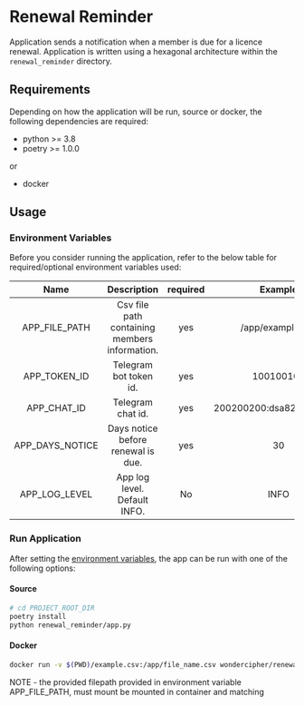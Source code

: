 # Renewal Reminder
Application sends a notification when a member is due for a licence renewal. Application is written using a
hexagonal architecture within the `renewal_reminder` directory.

## Requirements
Depending on how the application will be run, source or docker, the following dependencies are required:
* python >= 3.8
* poetry >= 1.0.0

or

* docker

## Usage
### Environment Variables  
Before you consider running the application, refer to the below table for required/optional environment variables used:

| Name | Description | required | Example |
|:------:|:-----------:|:--------:|:-------:|
| APP_FILE_PATH   | Csv file path containing members information. | yes | /app/example.csv |
| APP_TOKEN_ID    | Telegram bot token id.                        | yes | 100100100 |
| APP_CHAT_ID     | Telegram chat id.                             | yes | 200200200:dsa8219knkncsa | 
| APP_DAYS_NOTICE | Days notice before renewal is due.            | yes | 30 |
| APP_LOG_LEVEL   | App log level. Default INFO.                  | No  | INFO |

 
### Run Application
After setting the [environment variables](#environment-variables), the app can be run with one of the following options:

#### Source
```bash
# cd PROJECT_ROOT_DIR
poetry install
python renewal_reminder/app.py
```
#### Docker
```bash
docker run -v $(PWD)/example.csv:/app/file_name.csv wondercipher/renewal_reminder
```
NOTE - the provided filepath provided in environment variable APP_FILE_PATH, must mount be mounted in container and matching

